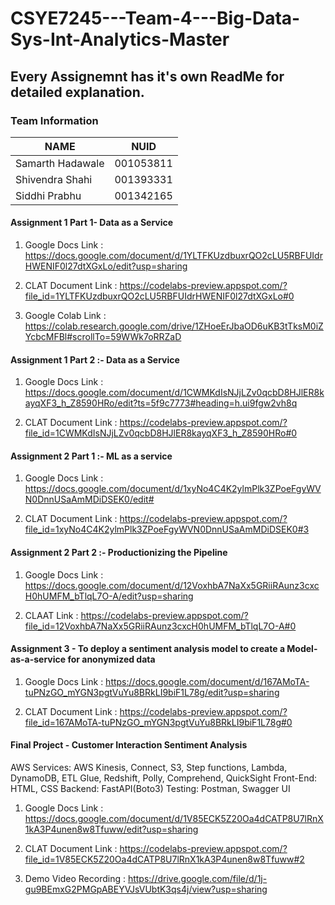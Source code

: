# CSYE7245---Team-4---Big-Data-Sys-Int-Analytics-Master

## Every Assignemnt has it's own ReadMe for detailed explanation.

### Team Information

| NAME              |     NUID        |
|------------------ |-----------------|
| Samarth Hadawale  |   001053811     |
| Shivendra Shahi   |   001393331     |
| Siddhi Prabhu     |   001342165     |

#### Assignment 1 Part 1- Data as a Service

1. Google Docs Link : https://docs.google.com/document/d/1YLTFKUzdbuxrQO2cLU5RBFUIdrHWENIF0l27dtXGxLo/edit?usp=sharing

2. CLAT Document Link : https://codelabs-preview.appspot.com/?file_id=1YLTFKUzdbuxrQO2cLU5RBFUIdrHWENIF0l27dtXGxLo#0

3. Google Colab Link : https://colab.research.google.com/drive/1ZHoeErJbaOD6uKB3tTksM0iZYcbcMFBl#scrollTo=59WWk7oRRZaD

#### Assignment 1 Part 2 :- Data as a Service

1. Google Docs Link : https://docs.google.com/document/d/1CWMKdIsNJjLZv0qcbD8HJlER8kayqXF3_h_Z8590HRo/edit?ts=5f9c7773#heading=h.ui9fgw2vh8q

2. CLAT Document Link : https://codelabs-preview.appspot.com/?file_id=1CWMKdIsNJjLZv0qcbD8HJlER8kayqXF3_h_Z8590HRo#0

#### Assignment 2 Part 1 :- ML as a service

1. Google Docs Link : https://docs.google.com/document/d/1xyNo4C4K2ylmPlk3ZPoeFgyWVN0DnnUSaAmMDiDSEK0/edit#

2. CLAT Document Link : https://codelabs-preview.appspot.com/?file_id=1xyNo4C4K2ylmPlk3ZPoeFgyWVN0DnnUSaAmMDiDSEK0#3

#### Assignment 2 Part 2 :- Productionizing the Pipeline

1. Google Docs Link : https://docs.google.com/document/d/12VoxhbA7NaXx5GRiiRAunz3cxcH0hUMFM_bTlqL7O-A/edit?usp=sharing

2. CLAAT Link : https://codelabs-preview.appspot.com/?file_id=12VoxhbA7NaXx5GRiiRAunz3cxcH0hUMFM_bTlqL7O-A#0

#### Assignment 3 - To deploy a sentiment analysis model to create a Model-as-a-service for anonymized data

1. Google Docs Link : https://docs.google.com/document/d/167AMoTA-tuPNzGO_mYGN3pgtVuYu8BRkLI9biF1L78g/edit?usp=sharing

2. CLAT Document Link : https://codelabs-preview.appspot.com/?file_id=167AMoTA-tuPNzGO_mYGN3pgtVuYu8BRkLI9biF1L78g#0

#### Final Project - Customer Interaction Sentiment Analysis

AWS Services: AWS Kinesis, Connect, S3, Step functions, Lambda, DynamoDB, ETL Glue, Redshift, Polly, Comprehend, QuickSight
Front-End: HTML, CSS
Backend: FastAPI(Boto3)
Testing: Postman, Swagger UI

1. Google Docs Link : https://docs.google.com/document/d/1V85ECK5Z20Oa4dCATP8U7lRnX1kA3P4unen8w8Tfuww/edit?usp=sharing

2. CLAT Document Link : https://codelabs-preview.appspot.com/?file_id=1V85ECK5Z20Oa4dCATP8U7lRnX1kA3P4unen8w8Tfuww#2

3. Demo Video Recording : https://drive.google.com/file/d/1j-gu9BEmxG2PMGpABEYVJsVUbtK3qs4j/view?usp=sharing
